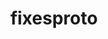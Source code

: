---
title: "fixesproto"
layout: cache
category: package
meta: {"versions": ["5.0"], "compilers": ["gcc@8.3.1", "gcc@7.5.0", "gcc@9.3.0"]}
spec_files: 
 - "fixesproto@5.0%gcc@7.5.0 arch=linux-ubuntu18.04-x86_64": spec-0.json
 - "fixesproto@5.0%gcc@8.3.1 arch=linux-rhel8-x86_64": spec-1.json
 - "fixesproto@5.0%gcc@9.3.0 arch=linux-ubuntu20.04-x86_64": spec-2.json
 - "fixesproto@5.0%gcc@9.3.0 arch=linux-rhel7-x86_64": spec-3.json

---